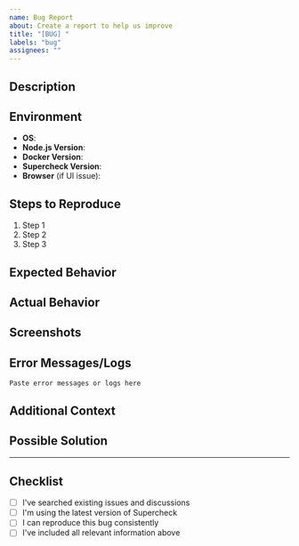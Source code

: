 ```yaml
---
name: Bug Report
about: Create a report to help us improve
title: "[BUG] "
labels: "bug"
assignees: ""
---
```


## Description

<!-- A clear and concise description of what the bug is. -->

## Environment

- **OS**: <!-- e.g., macOS 13.0, Ubuntu 22.04, Windows 11 -->
- **Node.js Version**: <!-- e.g., 18.0.0 -->
- **Docker Version**: <!-- if applicable -->
- **Supercheck Version**: <!-- e.g., 0.1.0 -->
- **Browser** (if UI issue): <!-- e.g., Chrome 120, Firefox 121 -->

## Steps to Reproduce

<!-- Detailed steps to reproduce the behavior. -->

1. Step 1
2. Step 2
3. Step 3

## Expected Behavior

<!-- A clear and concise description of what you expected to happen. -->

## Actual Behavior

<!-- A clear and concise description of what actually happened. -->

## Screenshots

<!-- If applicable, add screenshots or animated GIFs to help explain your problem. -->

## Error Messages/Logs

<!-- Include any error messages or relevant logs. Please use code blocks for readability. -->

```
Paste error messages or logs here
```

## Additional Context

<!-- Add any other context about the problem here, e.g., when it started happening, how often it occurs. -->

## Possible Solution

<!-- Optional: suggest a fix or reason for the bug. -->

---

## Checklist

- [ ] I've searched existing issues and discussions
- [ ] I'm using the latest version of Supercheck
- [ ] I can reproduce this bug consistently
- [ ] I've included all relevant information above
